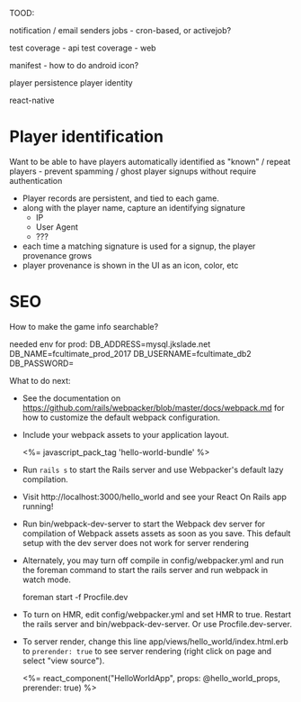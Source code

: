 TOOD:

notification / email senders
jobs - cron-based, or activejob?

test coverage - api
test coverage - web

manifest - how to do android icon?

player persistence
player identity

react-native



Player identification
=====================

Want to be able to have players automatically identified as "known" / repeat
players - prevent spamming / ghost player signups without require authentication

- Player records are persistent, and tied to each game.
- along with the player name, capture an identifying signature
  - IP
  - User Agent
  - ???
- each time a matching signature is used for a signup, the player provenance
  grows
- player provenance is shown in the UI as an icon, color, etc


SEO
===

How to make the game info searchable?




needed env for prod:
DB_ADDRESS=mysql.jkslade.net
DB_NAME=fcultimate_prod_2017
DB_USERNAME=fcultimate_db2
DB_PASSWORD=


What to do next:

  - See the documentation on https://github.com/rails/webpacker/blob/master/docs/webpack.md
    for how to customize the default webpack configuration.

  - Include your webpack assets to your application layout.

      <%= javascript_pack_tag 'hello-world-bundle' %>

  - Run `rails s` to start the Rails server and use Webpacker's default lazy compilation.

  - Visit http://localhost:3000/hello_world and see your React On Rails app running!

  - Run bin/webpack-dev-server to start the Webpack dev server for compilation of Webpack
    assets assets as soon as you save. This default setup with the dev server does not work
    for server rendering

  - Alternately, you may turn off compile in config/webpacker.yml and run the foreman
    command to start the rails server and run webpack in watch mode.

      foreman start -f Procfile.dev

  - To turn on HMR, edit config/webpacker.yml and set HMR to true. Restart the rails server
    and bin/webpack-dev-server. Or use Procfile.dev-server.

  - To server render, change this line app/views/hello_world/index.html.erb to
    `prerender: true` to see server rendering (right click on page and select "view source").

      <%= react_component("HelloWorldApp", props: @hello_world_props, prerender: true) %>
